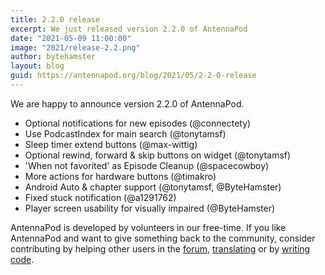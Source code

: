 ```yaml
---
title: 2.2.0 release
excerpt: We just released version 2.2.0 of AntennaPod
date: "2021-05-09 11:00:00"
image: "2021/release-2.2.png"
author: bytehamster
layout: blog
guid: https://antennapod.org/blog/2021/05/2-2-0-release
---
```


We are happy to announce version 2.2.0 of AntennaPod.

- Optional notifications for new episodes (@connectety)
- Use PodcastIndex for main search (@tonytamsf)
- Sleep timer extend buttons (@max-wittig)
- Optional rewind, forward & skip buttons on widget (@tonytamsf)
- 'When not favorited' as Episode Cleanup (@spacecowboy)
- More actions for hardware buttons (@timakro)
- Android Auto & chapter support (@tonytamsf, @ByteHamster)
- Fixed stuck notification (@a1291762)
- Player screen usability for visually impaired (@ByteHamster)

AntennaPod is developed by volunteers in our free-time. If you like AntennaPod and want to give something back to the community, consider contributing by helping other users in the [forum](https://forum.antennapod.org/), [translating](https://www.transifex.com/antennapod/antennapod/) or by [writing code](https://github.com/AntennaPod/AntennaPod).
